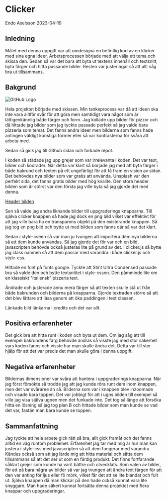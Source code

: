 # Clicker

Endo Axelsson
2023-04-19

## Inledning

Målet med denna uppgift var att omdesigna en befintlig kod av en klicker med sina egna ideer.
Arbetsprocessen började med att välja ett tema och skissa den. Sedan så var det bara att byta ut textens innehåll och textsnitt, byta färger och hitta passande bilder. Resten var justeringar så att allt såg bra ut tillsammans.

## Bakgrund

![GitHub Logo](/dokumentation/skissh.jpg)

Hela projektet började med skissen. Min tankeprocess var då att ideen ska inte vara alltför svår för att göra men samtidigt vara något som är lättigenkännlig både färger och form. Jag kollade upp bilder för pizzor och då hittade jag bilder som jag tyckte passade perfekt så jag valde bara pizzeria som temat.
Det fanns andra ideer men bilderna som fanns hade antingen väldigt konstiga former eller så var kontrasterna för svåra att arbeta med.

Sedan så gick jag till Github sidan och forkade repot.

I koden så städade jag upp grejer som var irrelevanta i koden. Det var text, bilder och kodrader. När detta var klart så började jag med att byta färger i både bakrund och texten på ett ungefärligt för att få fram en vision av sidan. Det behövdes nya bilder som var gratis att använda. Unsplash var den perfekt sida, det fanns gratis bilder med hög kvalite. Den stora header bilden som är störst var den första jag ville byta så jag gjorde det med denna.

[Header bilden](https://unsplash.com/photos/exSEmuA7R7k)

Sen så valde jag andra liknande bilder till uppgraderings knapparna. Till själva clicker knappen så hade jag dock en png bild vilket var effektivt för att jag ville bara ha en transparens objekt på den existerande knappen. Så jag tog en png bild och bytte ut med bilden som fanns där så var det klart.

Sedan i style-cseen så var man ju tvungen att importera dem nya bilderna så att dem kunde användas. Så jag gjorde det för var och en bild, javascripten behövde också justeras lite på grund av det. I clicker.js så bytte jag class namnen så att dem passar med varandra i både clicker.js och style-css.

Hittade en font på fonts google. Tyckte att Stint Ultra Condensed passade bra så valde den och bytte textsnittet i style-cssen. Den påmminde lite om en klassiskt "italiensk" pizzeria text. 

Ändrade och justerade ännu mera färger så att texten skulle stå ut från både bakrunden och bilderna på knapparna. Gjorde textraden större så att det blev lättare att läsa genom att öka paddingen i text classen.

Länkade bild länkarna i credits och det var allt.

## Positiva erfarenheter

Det gick bra att hitta runt i koden och byta ut dem. Om jag såg att till exempel bakrundens färg behövde ändras så visste jag med stor säkerhet vars koden fanns och visste hur man skulle ändra det. Detta var till stor hjälp för att det var precis det man skulle göra i denna uppgift. 

## Negativa erfarenheter

Bildernas dimensioner var svåra att hantera i uppgraderings knapparna. När jag först försökte så trodde jag att jag kunde röra runt dem inom knappen, men det var svåraree än så. Bilderna som var i knappen blev inzoomade och visade bara toppen. Det var jobbigt för att i ugns bilden till exempel så ville jag visa själva ugnen men det funkade inte. Det tog så länge att försöka hitta en lösning så jag tog plan B och hittade bilder som man kunde se vad det var, fastän man bara kunde se toppen.

## Sammanfattning

Jag tyckte att hela arbete gick rätt så bra, allt gick framåt och det fanns alltid en väg runtom problemet. Erfarenhet jag tar med mig är hur man kan justera i style-css med javascripten så att dem fungerar med varandra. Kändes också som att jag lärde mig att hitta material och sätta dem tillsammans så att det ser ut som en färdig produkt. Det finns fortfarande såklart grejer som kunde ha varit bättre och utvecklats. Som valen av bilder, för att på bara några av bilder så var jag tvungen att ändra text färgen för att den var anting för ljus eller fö mörk, vilket får det att se lite blandat och fult ut.
Själva knappen då man klickar på den hade också kunnat vara lite snyggare. Man hade säkert kunnat fortsätta denna projektet med flera knappar och uppgraderingar.